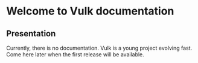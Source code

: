 # Welcome to Vulk documentation

## Presentation

Currently, there is no documentation. Vulk is a young project evolving fast.
Come here later when the first release will be available.
